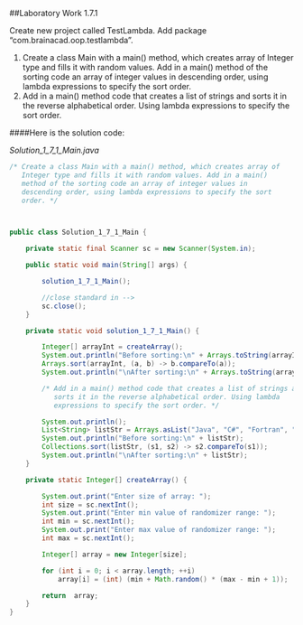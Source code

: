 ##Laboratory Work 1.7.1

<p>
    <span>
        Create new project called TestLambda. 
        Add package “com.brainacad.oop.testlambda”.
    </span>
</p> 

<ol>
    <li>
        Create a class Main with a main() method, which creates array of
        Integer type and fills it with random values. Add in a main() 
        method of the sorting code an array of integer values in 
        descending order, using lambda expressions to specify the sort 
        order. 
    </li>
    <li>
        Add in a main() method code that creates a list of strings and 
        sorts it in the reverse alphabetical order. Using lambda 
        expressions to specify the sort order. 
    </li>
</ol>

####Here is the solution code:

*Solution_1_7_1_Main.java*   
```java
/* Create a class Main with a main() method, which creates array of
   Integer type and fills it with random values. Add in a main()
   method of the sorting code an array of integer values in
   descending order, using lambda expressions to specify the sort
   order. */



public class Solution_1_7_1_Main {

    private static final Scanner sc = new Scanner(System.in);

    public static void main(String[] args) {

        solution_1_7_1_Main();

        //close standard in -->
        sc.close();
    }

    private static void solution_1_7_1_Main() {

        Integer[] arrayInt = createArray();
        System.out.println("Before sorting:\n" + Arrays.toString(arrayInt));
        Arrays.sort(arrayInt, (a, b) -> b.compareTo(a));
        System.out.println("\nAfter sorting:\n" + Arrays.toString(arrayInt));

        /* Add in a main() method code that creates a list of strings and
           sorts it in the reverse alphabetical order. Using lambda
           expressions to specify the sort order. */

        System.out.println();
        List<String> listStr = Arrays.asList("Java", "C#", "Fortran", "Ada", "Modula", "Python", "JavaScript");
        System.out.println("Before sorting:\n" + listStr);
        Collections.sort(listStr, (s1, s2) -> s2.compareTo(s1));
        System.out.println("\nAfter sorting:\n" + listStr);
    }

    private static Integer[] createArray() {

        System.out.print("Enter size of array: ");
        int size = sc.nextInt();
        System.out.print("Enter min value of randomizer range: ");
        int min = sc.nextInt();
        System.out.print("Enter max value of randomizer range: ");
        int max = sc.nextInt();

        Integer[] array = new Integer[size];

        for (int i = 0; i < array.length; ++i)
            array[i] = (int) (min + Math.random() * (max - min + 1));

        return  array;
    }
}
```